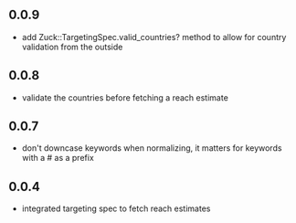 0.0.9
-----
- add Zuck::TargetingSpec.valid_countries? method to allow for country
  validation from the outside

0.0.8
-----
- validate the countries before fetching a reach estimate

0.0.7
-----
- don't downcase keywords when normalizing, it matters for keywords
  with a # as a prefix

0.0.4
-----
- integrated targeting spec to fetch reach estimates
